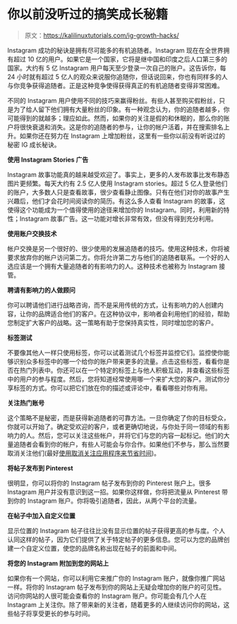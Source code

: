 # 你以前没听过的搞笑成长秘籍

> 原文：<https://kalilinuxtutorials.com/ig-growth-hacks/>

Instagram 成功的秘诀是拥有尽可能多的有机追随者。Instagram 现在在全世界拥有超过 10 亿的用户。如果它是一个国家，它将是继中国和印度之后人口第三多的国家。大约有 5 亿 Instagram 用户每天至少登录一次自己的账户。这告诉你，每 24 小时就有超过 5 亿人的观众来说服你追随你，但话说回来，你也有同样多的人与你竞争获得追随者。正是这种竞争使得获得真正的有机追随者变得非常困难。

不同的 Instagram 用户使用不同的技巧来赢得粉丝。有些人甚至购买假粉丝，只是为了给人留下他们拥有大量粉丝的印象。有一种观念认为，你的追随者越多，你可能得到的就越多；理应如此。然而，如果你的关注是假的和休眠的，那么你的账户将很快衰退和消失。这是你的追随者的参与，让你的帐户活着，并在搜索排名上升。如果你还在努力在 Instagram 上增加粉丝，这里有一些你以前没有听说过的秘密 IG 成长秘诀。

**使用 Instagram Stories 广告**

Instagram 故事功能真的越来越受欢迎了。事实上，更多的人发布故事比发布静态图片更频繁。每天大约有 2.5 亿人使用 Instagram stories。超过 5 亿人登录他们的账户，大多数人只是查看故事，很少查看静止图像。只有在他们对你的故事产生兴趣后，他们才会花时间阅读你的简历。有这么多人查看 Instagram 的故事，这使得这个功能成为一个值得使用的途径来增加你的 Instagram。同时，利用新的特性；Instagram 故事广告。这一功能对增长非常有效，但没有得到充分利用。

**使用账户交换技术**

帐户交换是另一个很好的、很少使用的发展追随者的技巧。使用这种技术，你将被要求放弃你的帐户访问第二方。你将允许第二方与他们的追随者联系。一个好的人选应该是一个拥有大量追随者的有影响力的人。这种技术也被称为 Instagram 接管。

**聘请有影响力的人做顾问**

你可以聘请他们进行战略咨询，而不是采用传统的方式，让有影响力的人创建内容，让你的品牌适合他们的客户。在这种协议中，影响者会利用他们的经验，帮助您制定扩大客户的战略。这一策略有助于您保持真实性，同时增加您的客户。

**标签测试**

不要像其他人一样只使用标签，你可以试着测试几个标签并监控它们。监控使你能够识别众多标签中的哪一个给你的账户带来更多的流量。点击这些标签，看看你是否在热门列表中。你还可以在一个特定的标签上与他人积极互动，并查看这些标签中的用户的参与程度。然后，您将知道经常使用哪一个来扩大您的客户。测试你分享标签的方式。你可以把它们放在你的描述或评论中，看看哪些对你有用。

**关注热门账号**

这个策略不是秘密，而是获得新追随者的可靠方法。一旦你确定了你的目标受众，你就可以开始了。确定受欢迎的客户，或者更确切地说，与你处于同一领域的有影响力的人。然后，您可以关注这些帐户，并将它们与您的内容一起标记。他们的大量追随者会看到你的帐户，有些人可能会与你合作。如果他们不参与，那么当然要取消关注他们(最好[使用取消关注应用程序来节省时间](https://bountii.com/best-instagram-unfollow-apps/))。

**将帖子发布到 Pinterest**

很明显，你可以将你的 Instagram 帖子发布到你的 Pinterest 账户上。很多 Instagram 用户并没有意识到这一招。如果你这样做，你将把流量从 Pinterest 带到你的 Instagram 账户。你将吸引追随者，因此，从两个平台的流量。

**在帖子中加入自定义位置**

显示位置的 Instagram 帖子往往比没有显示位置的帖子获得更高的参与度。个人认同这样的帖子，因为它们提供了关于特定帖子的更多信息。您可以为您的品牌创建一个自定义位置，使您的品牌名称出现在帖子的前面和中间。

**将您的 Instagram 附加到您的网站上**

如果你有一个网站，你可以利用它来推广你的 Instagram 账户，就像你推广网站一样。将你的 Instagram 帖子发布到你的网站上无疑会增加你的账户的可见性。访问你网站的人很可能会查看你的 Instagram 账户。你可能会有几个人在 Instagram 上关注你。除了带来新的关注者，随着更多的人继续访问你的网站，这些帖子将享受更长的参与时间。